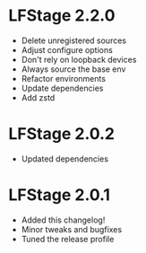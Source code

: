 # LFStage 2.2.0
- Delete unregistered sources
- Adjust configure options
- Don't rely on loopback devices
- Always source the base env
- Refactor environments
- Update dependencies
- Add zstd

# LFStage 2.0.2
- Updated dependencies

# LFStage 2.0.1
- Added this changelog!
- Minor tweaks and bugfixes
- Tuned the release profile
